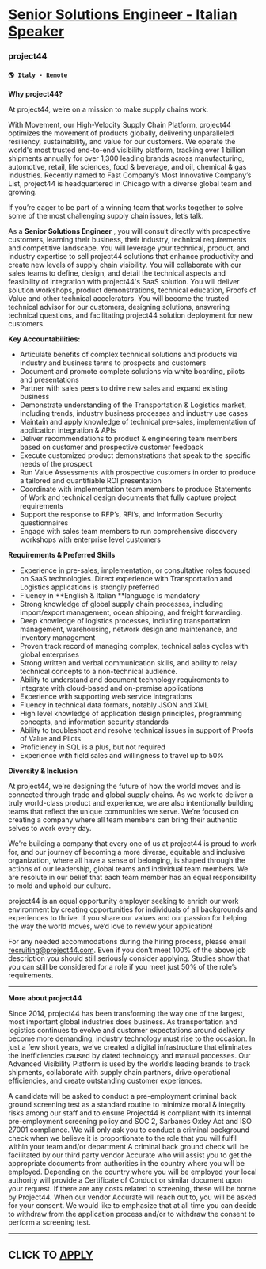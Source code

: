 # [Senior Solutions Engineer - Italian Speaker](https://www.remotewlb.com/apply/senior-solutions-engineer-italian-speaker)  
### project44  
#### `🌎 Italy - Remote`  

**Why project44?**

At project44, we’re on a mission to make supply chains work.

With Movement, our High-Velocity Supply Chain Platform, project44 optimizes the movement of products globally, delivering unparalleled resiliency, sustainability, and value for our customers. We operate the world's most trusted end-to-end visibility platform, tracking over 1 billion shipments annually for over 1,300 leading brands across manufacturing, automotive, retail, life sciences, food & beverage, and oil, chemical & gas industries. Recently named to Fast Company’s Most Innovative Company’s List, project44 is headquartered in Chicago with a diverse global team and growing.

If you’re eager to be part of a winning team that works together to solve some of the most challenging supply chain issues, let’s talk.

As a **Senior Solutions Engineer** , you will consult directly with prospective customers, learning their business, their industry, technical requirements and competitive landscape. You will leverage your technical, product, and industry expertise to sell project44 solutions that enhance productivity and create new levels of supply chain visibility. You will collaborate with our sales teams to define, design, and detail the technical aspects and feasibility of integration with project44's SaaS solution. You will deliver solution workshops, product demonstrations, technical education, Proofs of Value and other technical accelerators. You will become the trusted technical advisor for our customers, designing solutions, answering technical questions, and facilitating project44 solution deployment for new customers.

**Key Accountabilities:**

  * Articulate benefits of complex technical solutions and products via industry and business terms to prospects and customers
  * Document and promote complete solutions via white boarding, pilots and presentations
  * Partner with sales peers to drive new sales and expand existing business
  * Demonstrate understanding of the Transportation & Logistics market, including trends, industry business processes and industry use cases
  * Maintain and apply knowledge of technical pre-sales, implementation of application integration & APIs
  * Deliver recommendations to product & engineering team members based on customer and prospective customer feedback
  * Execute customized product demonstrations that speak to the specific needs of the prospect
  * Run Value Assessments with prospective customers in order to produce a tailored and quantifiable ROI presentation
  * Coordinate with implementation team members to produce Statements of Work and technical design documents that fully capture project requirements
  * Support the response to RFP’s, RFI’s, and Information Security questionnaires
  * Engage with sales team members to run comprehensive discovery workshops with enterprise level customers

**Requirements & Preferred Skills**

  * Experience in pre-sales, implementation, or consultative roles focused on SaaS technologies. Direct experience with Transportation and Logistics applications is strongly preferred
  * Fluency in **English & Italian **language is mandatory
  * Strong knowledge of global supply chain processes, including import/export management, ocean shipping, and freight forwarding.
  * Deep knowledge of logistics processes, including transportation management, warehousing, network design and maintenance, and inventory management
  * Proven track record of managing complex, technical sales cycles with global enterprises
  * Strong written and verbal communication skills, and ability to relay technical concepts to a non-technical audience.
  * Ability to understand and document technology requirements to integrate with cloud-based and on-premise applications
  * Experience with supporting web service integrations
  * Fluency in technical data formats, notably JSON and XML
  * High level knowledge of application design principles, programming concepts, and information security standards
  * Ability to troubleshoot and resolve technical issues in support of Proofs of Value and Pilots
  * Proficiency in SQL is a plus, but not required
  * Experience with field sales and willingness to travel up to 50%

**Diversity & Inclusion**

At project44, we're designing the future of how the world moves and is connected through trade and global supply chains. As we work to deliver a truly world-class product and experience, we are also intentionally building teams that reflect the unique communities we serve. We’re focused on creating a company where all team members can bring their authentic selves to work every day.

We’re building a company that every one of us at project44 is proud to work for, and our journey of becoming a more diverse, equitable and inclusive organization, where all have a sense of belonging, is shaped through the actions of our leadership, global teams and individual team members. We are resolute in our belief that each team member has an equal responsibility to mold and uphold our culture.

project44 is an equal opportunity employer seeking to enrich our work environment by creating opportunities for individuals of all backgrounds and experiences to thrive. If you share our values and our passion for helping the way the world moves, we’d love to review your application!

For any needed accommodations during the hiring process, please email recruiting@project44.com. Even if you don’t meet 100% of the above job description you should still seriously consider applying. Studies show that you can still be considered for a role if you meet just 50% of the role’s requirements.

****

**More about project44**

Since 2014, project44 has been transforming the way one of the largest, most important global industries does business. As transportation and logistics continues to evolve and customer expectations around delivery become more demanding, industry technology must rise to the occasion. In just a few short years, we’ve created a digital infrastructure that eliminates the inefficiencies caused by dated technology and manual processes. Our Advanced Visibility Platform is used by the world’s leading brands to track shipments, collaborate with supply chain partners, drive operational efficiencies, and create outstanding customer experiences.

A candidate will be asked to conduct a pre-employment criminal back ground screening test as a standard routine to minimize moral & integrity risks among our staff and to ensure Project44 is compliant with its internal pre-employment screening policy and SOC 2, Sarbanes Oxley Act and ISO 27001 compliance. We will only ask you to conduct a criminal background check when we believe it is proportionate to the role that you will fulfil within your team and/or department A criminal back ground check will be facilitated by our third party vendor Accurate who will assist you to get the appropriate documents from authorities in the country where you will be employed. Depending on the country where you will be employed your local authority will provide a Certificate of Conduct or similar document upon your request. If there are any costs related to screening, these will be borne by Project44. When our vendor Accurate will reach out to, you will be asked for your consent. We would like to
emphasize that at all time you can decide to withdraw from the application process and/or to withdraw the consent to perform a screening test.

****

  
## CLICK TO [APPLY](https://www.remotewlb.com/apply/senior-solutions-engineer-italian-speaker)


